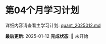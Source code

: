 # 第04个月学习计划

详细内容请查看主学习计划: [quant_2025012.md](../quant_2025012.md#第04个月)

**最后更新**: 2025-01-12
**完成状态**: 🚧 未开始
